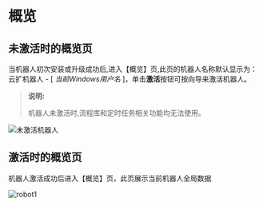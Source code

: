 # 概览
## 未激活时的概览页
当机器人初次安装或升级成功后,进入【概览】页,此页的机器人名称默认显示为：云扩机器人 - [ *当前Windows用户名* ]，单击**激活**按钮可按向导来激活机器人。
>**说明:**
>
>机器人未激活时,流程库和定时任务相关功能均无法使用。 

![未激活机器人](https://docimages.blob.core.chinacloudapi.cn/images/Robot/noactiveoverview20201116.png)



## 激活时的概览页
机器人激活成功后进入【概览】页，此页展示当前机器人全局数据

![robot1](https://docimages.blob.core.chinacloudapi.cn/images/Robot/Robot-Overview-1.png)

